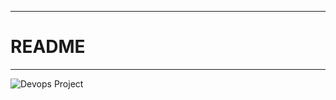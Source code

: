 -----------------------
# README
-----------------------

![Devops Project](https://github.com/Kanakaprasad/Devops-Project/assets/106590219/2bba7102-28a5-423e-803f-534924061f5f)

